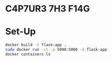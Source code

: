 # C4P7UR3 7H3 F14G

# Set-Up

```bash
docker build -t flask-app . 
sudo docker run -it -p 5000:5000 -d flask-app  
docker containers ls
```